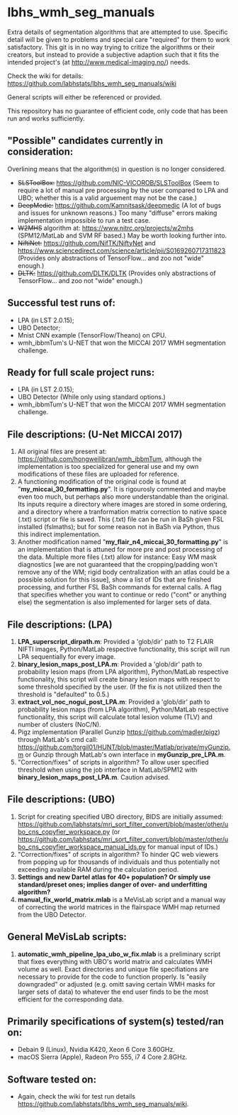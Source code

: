 # lbhs_wmh_seg_manuals
Extra details of segmentation algorithms that are attempted to use. Specific detail will be given to problems and special care "required" for them to work satisfactory. This git is in no way trying to critize the algorithms or their creators, but instead to provide a subjective adaption such that it fits the intended project's (at http://www.medical-imaging.no/) needs.

Check the wiki for details: https://github.com/labhstats/lbhs_wmh_seg_manuals/wiki

General scripts will either be referenced or provided.

This repository has no guarantee of efficient code, only code that has been run and works sufficiently.

## "Possible" candidates currently in consideration:
Overlining means that the algorithm(s) in question is no longer considered.
- ~~SLSToolBox:~~ https://github.com/NIC-VICOROB/SLSToolBox (Seem to require a lot of manual pre processing by the user compared to LPA and UBO; whether this is a valid arguement may not be the case.)
- ~~DeepMedic:~~ https://github.com/Kamnitsask/deepmedic (A lot of bugs and issues for unknown reasons.)  Too many "diffuse" errors making implementation impossible to run a test case.
- ~~W2MHS~~ algorithm at: https://www.nitrc.org/projects/w2mhs (SPM12/MatLab and SVM RF based.) May be worth looking further into.
- ~~NiftiNet:~~ https://github.com/NifTK/NiftyNet and https://www.sciencedirect.com/science/article/pii/S0169260717311823 (Provides only abstractions of TensorFlow... and zoo not "wide" enough.)
- ~~DLTK:~~ https://github.com/DLTK/DLTK (Provides only abstractions of TensorFlow... and zoo not "wide" enough.)

## Successful test runs of:
- LPA (in LST 2.0.15);
- UBO Detector;
- Mnist CNN example (TensorFlow/Theano) on CPU.
- wmh_ibbmTum's U-NET that won the MICCAI 2017 WMH segmentation challenge.

## Ready for full scale project runs:
- LPA (in LST 2.0.15);
- UBO Detector (While only using standard options.)
- wmh_ibbmTum's U-NET that won the MICCAI 2017 WMH segmentation challenge.

## File descriptions: (U-Net MICCAI 2017)
1. All original files are present at: https://github.com/hongweilibran/wmh_ibbmTum, although the implementation is too specialized for general use and my own modifications of these files are uploaded for reference. 
2. A functioning modification of the original code is found at "**my_miccai_30_formatting.py**". It is rigourosly commented and maybe even too much, but perhaps also more understandable than the original. Its inputs require a directory where images are stored in some ordering, and a directory where a tranformation matrix correction to native space (.txt) script or file is saved. This (.txt) file  can be run in BaSh given FSL installed (fslmaths); but for some reason not in BaSh via Python, thus this indirect implementation.
3. Another modification named "**my_flair_n4_miccai_30_formatting.py**" is an implementation that is attuned for more pre and post processing of the data. Multiple more files (.txt) allow for instance: Easy WM mask diagnostics [we are not guaranteed that the cropping/padding won't remove any of the WM; rigid body centralization with an atlas could be a possible solution for this issue], show a list of IDs that are finished processing, and further FSL BaSh commands for external calls. A flag that specifies whether you want to continue or redo ("cont" or anything else) the segmentation is also implemented for larger sets of data.

## File descriptions: (LPA)
1. **LPA_superscript_dirpath.m**: Provided a 'glob/dir' path to T2 FLAIR NIFTI images, Python/MatLab respective functionality, this script will run LPA sequentially for every image.
2. **binary_lesion_maps_post_LPA.m**: Provided a 'glob/dir' path to probability lesion maps (from LPA algorithm), Python/MatLab respective functionality, this script will create binary lesion maps with respect to some threshold specified by the user. (If the fix is not utilized then the threshold is "defaulted" to 0.5.)
3. **extract_vol_noc_nogui_post_LPA.m**: Provided a 'glob/dir' path to probability lesion maps (from LPA algorithm), Python/MatLab respective functionality, this script will calculate total lesion volume (TLV) and number of clusters (NoC/N).
4. Pigz implementation (Parallel Gunzip https://github.com/madler/pigz) through MatLab's cmd call: https://github.com/torgil01/HUNT/blob/master/Matlab/private/myGunzip.m or Gunzip through MatLab's own interface in **myGunzip_pre_LPA.m**.
5. "Correction/fixes" of scripts in algorithm? To allow user specified threshold when using the job interface in MatLab/SPM12 with **binary_lesion_maps_post_LPA.m**. Caution advised.

## File descriptions: (UBO)
1. Script for creating specified UBO directory, BIDS are initially assumed: https://github.com/labhstats/mri_sort_filter_convert/blob/master/other/ubo_cns_copyfier_workspace.py (or https://github.com/labhstats/mri_sort_filter_convert/blob/master/other/ubo_cns_copyfier_workspace_manual_ids.py for manual input of IDs.)
2. "Correction/fixes" of scripts in algorithm? To hinder QC web viewers from popping up for thousands of individuals and thus potentially not exceeding available RAM during the calculation period.
3. **Settings and new Dartel atlas for 40+ population? Or simply use standard/preset ones; implies danger of over- and underfitting algorithm?**
4. **manual_fix_world_matrix.mlab** is a MeVisLab script and a manual way of correcting the world matrices in the flairspace WMH map returned from the UBO Detector.

## General MeVisLab scripts:
1. **automatic_wmh_pipeline_lpa_ubo_w_fix.mlab** is a preliminary script that fixes everything with UBO's world matrix and calculates WMH volume as well. Exact directories and unique file specifiations are necessary to provide for the code to function properly. Is "easily downgraded" or adjusted (e.g. omitt saving certain WMH masks for larger sets of data) to whatever the end user finds to be the most efficient for the corresponding data.

## Primarily specifications of system(s) tested/ran on:
- Debain 9 (Linux), Nvidia K420, Xeon 6 Core 3.60GHz.
- macOS Sierra (Apple), Radeon Pro 555, i7 4 Core 2.8GHz.

## Software tested on:
- Again, check the wiki for test run details https://github.com/labhstats/lbhs_wmh_seg_manuals/wiki.
